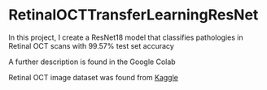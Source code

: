 # RetinalOCTTransferLearningResNet
In this project, I create a ResNet18 model that classifies pathologies in Retinal OCT scans with 99.57% test set accuracy

A further description is found in the Google Colab

Retinal OCT image dataset was found from [Kaggle](https://www.kaggle.com/datasets/paultimothymooney/kermany2018)
